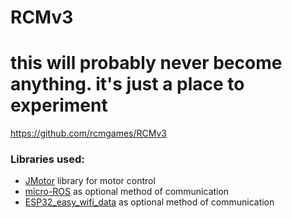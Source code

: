 # RCMv3

# this will probably never become anything. it's just a place to experiment

https://github.com/rcmgames/RCMv3

### Libraries used:
* [JMotor](https://github.com/joshua-8/JMotor) library for motor control
* [micro-ROS](https://micro.ros.org/) as optional method of communication
* [ESP32_easy_wifi_data](https://github.com/joshua-8/ESP32_easy_wifi_data) as optional method of communication
